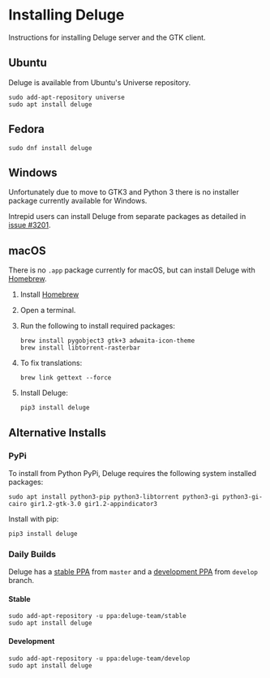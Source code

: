 # Installing Deluge

Instructions for installing Deluge server and the GTK client.

## <i class="icon-ubuntu"></i> Ubuntu

Deluge is available from Ubuntu's Universe repository.

```
sudo add-apt-repository universe
sudo apt install deluge
```

## <i class="icon-fedora"></i> Fedora

```
sudo dnf install deluge
```

## <i class="fa fa-windows"></i> Windows

Unfortunately due to move to GTK3 and Python 3 there is no installer package currently
available for Windows.

Intrepid users can install Deluge from separate packages as detailed in [issue #3201].

## <i class="fa fa-apple"></i> macOS

There is no `.app` package currently for macOS, but can install Deluge with [Homebrew].

1.  Install [Homebrew]
2.  Open a terminal.
3.  Run the following to install required packages:

        brew install pygobject3 gtk+3 adwaita-icon-theme
        brew install libtorrent-rasterbar

4.  To fix translations:

        brew link gettext --force

5.  Install Deluge:

        pip3 install deluge

## Alternative Installs

### <i class="icon-python"></i> PyPi

To install from Python PyPi, Deluge requires the following system installed packages:

    sudo apt install python3-pip python3-libtorrent python3-gi python3-gi-cairo gir1.2-gtk-3.0 gir1.2-appindicator3

Install with pip:

    pip3 install deluge

### Daily Builds

Deluge has a [stable PPA] from `master` and a [development PPA] from `develop` branch.

#### Stable

    sudo add-apt-repository -u ppa:deluge-team/stable
    sudo apt install deluge

#### Development

    sudo add-apt-repository -u ppa:deluge-team/develop
    sudo apt install deluge

[development ppa]: https://launchpad.net/~deluge-team/+archive/ubuntu/develop/
[stable ppa]: https://launchpad.net/~deluge-team/+archive/ubuntu/stable/
[homebrew]: https://brew.sh/
[issue #3201]: https://dev.deluge-torrent.org/ticket/3201#comment:9
